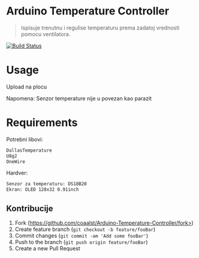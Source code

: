 
# Arduino Temperature Controller
> Ispisuje trenutnu i regulise temperaturu prema zadatoj vrednosti pomocu ventilatora.

[![Build Status][travis-image]][travis-url]

# Usage
Upload na plocu

Napomena: Senzor temperature nije u povezan kao parazit

# Requirements
Potrebni libovi:
```sh
DallasTemperature
U8g2
OneWire
```
Hardver:
```sh
Senzor za temperaturu: DS18B20
Ekran: OLED 128x32 0.91inch
```

## Kontribucije
1. Fork (https://github.com/coaalst/Arduino-Temperature-Controller/fork>)
2. Create feature branch (`git checkout -b feature/fooBar`)
3. Commit changes (`git commit -am 'Add some fooBar'`)
4. Push to the branch (`git push origin feature/fooBar`)
5. Create a new Pull Request

[travis-image]: https://img.shields.io/travis/dbader/node-datadog-metrics/master.svg?style=flat-square
[travis-url]: https://travis-ci.org/dbader/node-datadog-metrics
